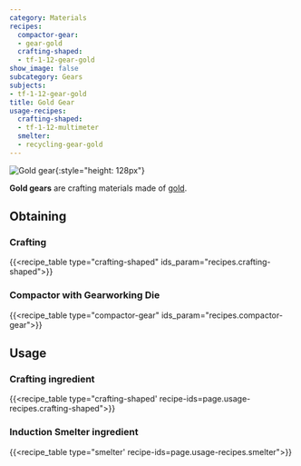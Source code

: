 ```yaml
---
category: Materials
recipes:
  compactor-gear:
  - gear-gold
  crafting-shaped:
  - tf-1-12-gear-gold
show_image: false
subcategory: Gears
subjects:
- tf-1-12-gear-gold
title: Gold Gear
usage-recipes:
  crafting-shaped:
  - tf-1-12-multimeter
  smelter:
  - recycling-gear-gold
---
```


![Gold gear](/images/docs/1.12/thermal-foundation/gear-gold.png){:style="height: 128px"}


**Gold gears** are crafting materials made of
[gold](https://minecraft.gamepedia.com/Gold_Ingot).


Obtaining
---------

### Crafting
{{<recipe_table type="crafting-shaped" ids_param="recipes.crafting-shaped">}}

### Compactor with Gearworking Die
{{<recipe_table type="compactor-gear" ids_param="recipes.compactor-gear">}}


Usage
-----

### Crafting ingredient
{{<recipe_table type="crafting-shaped' recipe-ids=page.usage-recipes.crafting-shaped">}}

### Induction Smelter ingredient
{{<recipe_table type="smelter' recipe-ids=page.usage-recipes.smelter">}}
